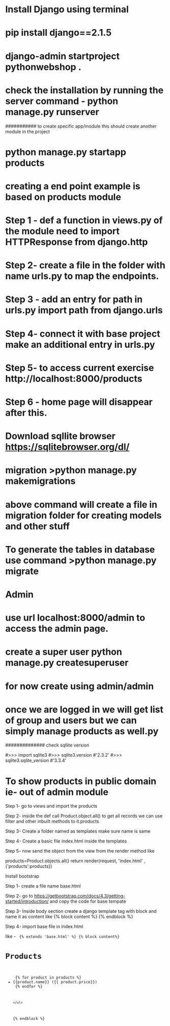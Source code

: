 # Install Django using terminal

# pip install django==2.1.5
#  django-admin startproject pythonwebshop .
# check the installation by running the server command - python manage.py runserver


########### to create  specific app/module this should create another module in the project

#  python manage.py startapp products


# creating a end point example is based on products module


# Step 1 - def a function in views.py of the module need to import HTTPResponse from django.http
# Step 2-  create  a file in the folder with name urls.py to map the endpoints.
# Step 3 - add an entry for path in urls.py import path from django.urls
# Step 4-  connect it with base project make an additional entry in urls.py
# Step 5- to access current exercise http://localhost:8000/products
# Step 6 - home page will disappear after this.



# Download sqllite browser https://sqlitebrowser.org/dl/
# migration >python manage.py makemigrations
# above command will create a file in migration folder for creating models and other stuff
# To generate the tables in database use command >python manage.py migrate



# Admin
# use url localhost:8000/admin to access the admin page.
# create a super user python manage.py createsuperuser

# for now create using admin/admin

# once we are logged in we will get list of group and users but we can simply manage products as well.py


############## check sqllite version

#>>> import sqlite3
#>>> sqlite3.version
#'2.3.2'
#>>> sqlite3.sqlite_version
#'3.3.4'
#
#
#

<!-- {% %} is statndard django tempate -->
<!-- use double curly braces to render content dynamically -->

# To show products in public domain ie- out of admin module

Step 1- go to views and import the products

Step 2- inside the def call Product.object.all() to get all records we can use filter and other inbuilt methods to it.products

Step 3- Create a folder named as templates make sure name is same

Step 4- Create a basic file index.html inside the templates

Step 5- now send the object from the view from the render method like

 products=Product.objects.all()
     return render(request, 'index.html'
                   ,{'products':products})


Install bootstrap

Step 1- create a file name base.html

Step 2- go to https://getbootstrap.com/docs/4.3/getting-started/introduction/ and copy the code for base tempate

Step 3- Inside body section create a django template tag with block and name it as content
            like
             {%  block content %}
                {%  endblock %}

Step 4- import base file in index.html

 like -
 <code>
 {% extends 'base.html' %}
{% block content%}
    <h1>Products</h1>
    <ul>
        {% for product in products %}
             <li>{{product.name}} ({{ product.price}})</li>
        {% endfor %}

    </ul>

{% endblock %}

 </code>
